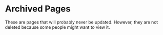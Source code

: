 # Archived Pages

These are pages that will probably never be updated. However, they are not deleted because some people might want to view it.
